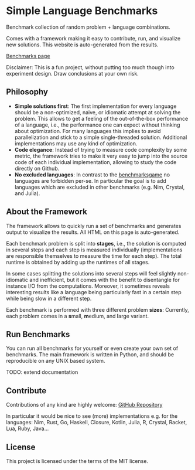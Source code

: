 # Simple Language Benchmarks

Benchmark collection of random problem + language combinations.

Comes with a framework making it easy to contribute, run, and visualize new solutions.
This website is auto-generated from the results.

[Benchmarks page](https://bluenote10.github.io/SimpleLanguageBenchmarks)

Disclaimer:
This is a fun project, without putting too much though into experiment design.
Draw conclusions at your own risk.



## Philosophy


- **Simple solutions first**: The first implementation for every language should be a non-optimized, naive, or idiomatic attempt
  at solving the problem. This allows to get a feeling of the out-of-the-box performance of a language, i.e., the performance
  one can expect without thinking about optimization.
  For many languages this implies to avoid parallelization and stick to a simple single-threaded solution.
  Additional implementations may use any kind of optimization.
- **Code elegance**: Instead of trying to measure code complexity by some metric, the framework tries to make it very easy to jump into the source code
  of each individual implementation, allowing to study the code directly on Github.
- **No excluded languages**: In contrast to the [benchmarksgame](http://benchmarksgame.alioth.debian.org/play.html)
  no languages are forbidden per-se. In particular the goal is to add languages which are excluded in other benchmarks (e.g. Nim, Crystal, and Julia).



## About the Framework

The framework allows to quickly run a set of benchmarks and generates output to visualize the results.
All HTML on this page is auto-generated.

Each benchmark problem is split into **stages**, i.e., the solution is computed in several steps and
each step is measured individually (implementations are responsible themselves to measure the time for each step).
The total runtime is obtained by adding up the runtimes of all stages.

In some cases splitting the solutions into several steps will feel slightly non-idiomatic and inefficient,
but it comes with the benefit to disentangle for instance I/O from the computations.
Moreover, it sometimes reveals interesting results like a language being particularly fast in a certain step
while being slow in a different step.

Each benchmark is performed with three different problem **sizes**: Currently, each problem comes in a
**s**mall, **m**edium, and **l**arge variant.

## Run Benchmarks

You can run all benchmarks for yourself or even create your own set of benchmarks.
The main framework is written in Python, and should be reproducible on any UNIX based system.

TODO: extend documentation

## Contribute

Contributions of any kind are highly welcome: [GitHub Repository](https://github.com/bluenote10/SimpleLanguageBenchmarks)

In particular it would be nice to see (more) implementations e.g. for the languages:
Nim, Rust, Go, Haskell, Closure, Kotlin, Julia, R, Crystal, Racket, Lua, Ruby, Java...



## License

This project is licensed under the terms of the MIT license.


